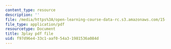 ```yaml
---
content_type: resource
description: ''
file: /media/https%3A/open-learning-course-data-rc.s3.amazonaws.com/15-401-finance-theory-i-fall-2008/f97d96e433c1aaf054a31981536a084d_N8gtnbJuMoo.pdf
file_type: application/pdf
resourcetype: Document
title: 3play pdf file
uid: f97d96e4-33c1-aaf0-54a3-1981536a084d
---
```

